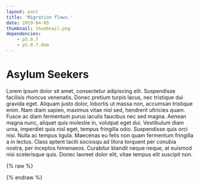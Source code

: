 ```yaml
---
layout: post
title: 'Migration flows.'
date: 2019-04-05
thumbnail: thumbnail.png
dependencies:
    - p5.0.7
    - p5.0.7.dom
---
```


# Asylum Seekers

Lorem ipsum dolor sit amet, consectetur adipiscing elit. Suspendisse facilisis rhoncus venenatis. Donec pretium turpis lacus, nec tristique dui gravida eget. Aliquam justo dolor, lobortis ut massa non, accumsan tristique enim. Nam diam sapien, maximus vitae nisl sed, hendrerit ultricies quam. Fusce ac diam fermentum purus iaculis faucibus nec sed magna. Aenean magna nunc, aliquet quis molestie in, volutpat eget dui. Vestibulum diam urna, imperdiet quis nisl eget, tempus fringilla odio. Suspendisse quis orci nisi. Nulla ac tempus ligula. Maecenas eu felis non quam fermentum fringilla a in lectus. Class aptent taciti sociosqu ad litora torquent per conubia nostra, per inceptos himenaeos. Curabitur blandit neque neque, at euismod nisi scelerisque quis. Donec laoreet dolor elit, vitae tempus elit suscipit non.

{% raw %}


<script src="p5/mappa/mappa.min.js"></script>
<script src="https://cdnjs.cloudflare.com/ajax/libs/p5.js/0.7.2/p5.min.js"></script>
<script src="https://cdnjs.cloudflare.com/ajax/libs/p5.js/0.7.2/addons/p5.dom.min.js"></script>
<script src="p5/mappa/sketch.js"></script>

<div id="sketch-holder" style='position: relative;'>

{% endraw %}

